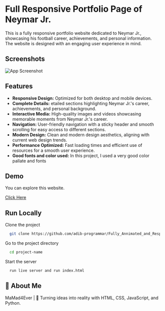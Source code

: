 # Full Responsive Portfolio Page of Neymar Jr.

This is a fully responsive portfolio website dedicated to Neymar Jr., showcasing his football career, achievements, and personal information. The website is designed with an engaging user experience in mind.


## Screenshots

![App Screenshot](https://github.com/user-attachments/assets/0ce14cde-b847-404c-a2dc-60afa90010f1)

## Features

- **Responsive Design:** Optimized for both desktop and mobile devices.
- **Complete Details:** etailed sections highlighting Neymar Jr.'s career, achievements, and personal background.
- **Interactive Media:** High-quality images and videos showcasing memorable moments from Neymar Jr.'s career.
- **Navigation:** User-friendly navigation with a sticky header and smooth scrolling for easy access to different sections.
- **Modern Design:** Clean and modern design aesthetics, aligning with current web design trends.
- **Performance Optimized:** Fast loading times and efficient use of resources for a smooth user experience.
- **Good fonts and color used:**  In this project, I used a very good color pallate and fonts

## Demo
You can explore this website.

[Click Here](https://mamad4ever.github.io/Portfolio_Website_Of_Neymar_jr/)
## Run Locally

Clone the project

```bash
  git clone https://github.com/adib-programmar/Fully_Annimated_and_Responsive_Portfolio_Website_Of_Neymar_jr.git
```

Go to the project directory

```bash
  cd project-name
```



Start the server

```bash
  run live server and run index.html
```


## 🚀 About Me
MaMad4Ever | 🧠 Turning ideas into reality with HTML, CSS, JavaScript, and Python.
